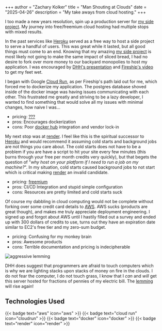 +++
author = "Zachary Kolker"
title = "Man Shouting at Clouds"
date = "2025-04-26"
description = "My take aways from cloud hosting."
+++

<link rel="stylesheet" href="/reactive_image.css" />

I too made a new years resolution, spin up a production server for <a href="/posts/grokking_rails/">my side project</a>. My journey into free/freemium cloud hosting had multiple stops with mixed results.

<!--more-->

In the past services like [Heroku](https://www.heroku.com/) served as a free way to host a side project to serve a handful of users. This was great while it lasted, but all good things must come to an end. Knowing that my amazing <a href="/posts/grokking_rails/">my side project</a> is most likely not going to make the same impact of sliced bread, I had no desire to fork over more money to our backyard monopolies to host my application. I was encouraged by [DHH's presentation](https://youtu.be/-cEn_83zRFw?si=pCXbMwwJIwv87usQ) and [Fireship's video](https://youtu.be/cw34KMPSt4k?si=Det3bWIgfLrQqr4r) to get my feet wet.

I began with Google [Cloud Run](https://cloud.google.com/run), as per Fireship's path laid out for me, which forced me to dockerize my application. The postgres database shoved inside of the docker image was having issues communicating with each other. This frustrated me greatly and striving to be a lazy developer, I wanted to find something that would solve all my issues with minimal changes, how naive I was...
 - pricing: [???](https://cloud.google.com/run#pricing)
 - pros: Encourages dockerization
 - cons: Poor [docker hub](https://hub.docker.com/) integration and vendor lock-in

My next stop was at [render](https://render.com/). I feel like this is the spiritual successor to [Heroku](https://www.heroku.com/) and would recommend it assuming cold starts and background jobs are not things you care about. The cold starts does not have to be a problem if you are have a script to hit your site every few minutes (this burns through your free per month credits very quickly), but that begets the question of "_why host on your platform if I need to run a job on my machine?_". In my situation, cold starts caused background jobs to not start which is critical making [render](https://render.com/) an invalid candidate.
 - pricing: [freemium](https://render.com/pricing)
 - pros: CI/CD Integration and stupid simple configuration
 - cons: Resources are pretty limited and cold starts suck

Of course my dabbling in cloud computing would not be complete without forking over some credit card details to [AWS](https://aws.amazon.com/). AWS sucks (products are great though), and makes me truly appreciate deployment engineering. I signed up and forgot about AWS until I hastily filled out a survey and ended up with 300 dollars of credits to use, turns out they have an expiration date similar to EC2's free tier and my zero-sum budget.
 - pricing: Confusing for my monkey brain
 - pros: Awesome products
 - cons: Terrible documentation and pricing is indecipherable

<img src='/angry-lemming.gif' alt='aggressive lemming' />

DHH does suggest that programmers are afraid to touch computers which is why we are lighting stacks upon stacks of money on fire in the clouds. I do not fear the computer, I do not touch grass, I know that I _can_ and _will_ get this server hosted for fractions of pennies of my electric bill. The [lemming](https://lemming-trusty-dane.ngrok-free.app/) will rise again!

## Technologies Used

{{< badge text="aws" icon="aws" >}}
{{< badge text="cloud run" icon="cloudrun" >}}
{{< badge text="docker" icon="docker" >}}
{{< badge text="render" icon="render" >}}

